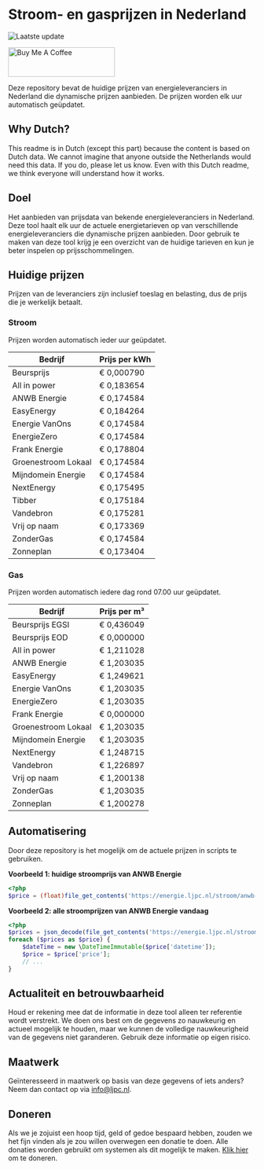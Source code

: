 # Stroom- en gasprijzen in Nederland

![Laatste update](https://img.shields.io/badge/laatste%20update-2023--11--19%2013%3A00%20CET-brightgreen)

<a href="https://www.buymeacoffee.com/Lars-" target="_blank"><img src="https://cdn.buymeacoffee.com/buttons/v2/default-orange.png" alt="Buy Me A Coffee" height="60" style="height: 60px !important;width: 217px !important;" ></a>

Deze repository bevat de huidige prijzen van energieleveranciers in Nederland die dynamische prijzen aanbieden. De prijzen worden elk uur automatisch geüpdatet.

## Why Dutch?

This readme is in Dutch (except this part) because the content is based on Dutch data. We cannot imagine that anyone outside the Netherlands would need this data. If you do, please let us know. Even with this Dutch readme, we think
everyone will understand how it works.

## Doel

Het aanbieden van prijsdata van bekende energieleveranciers in Nederland. Deze tool haalt elk uur de actuele energietarieven op van verschillende energieleveranciers die dynamische prijzen aanbieden. Door gebruik te maken van deze tool
krijg je een overzicht van de huidige tarieven en kun je beter inspelen op prijsschommelingen.

## Huidige prijzen

Prijzen van de leveranciers zijn inclusief toeslag en belasting, dus de prijs die je werkelijk betaalt.

### Stroom

Prijzen worden automatisch ieder uur geüpdatet.

 Bedrijf | Prijs per kWh 
---------|---------------
Beursprijs | € 0,000790
All in power | € 0,183654
ANWB Energie | € 0,174584
EasyEnergy | € 0,184264
Energie VanOns | € 0,174584
EnergieZero | € 0,174584
Frank Energie | € 0,178804
Groenestroom Lokaal | € 0,174584
Mijndomein Energie | € 0,174584
NextEnergy | € 0,175495
Tibber | € 0,175184
Vandebron | € 0,175281
Vrij op naam | € 0,173369
ZonderGas | € 0,174584
Zonneplan | € 0,173404


### Gas

Prijzen worden automatisch iedere dag rond 07.00 uur geüpdatet.

 Bedrijf | Prijs per m³ 
---------|--------------
Beursprijs EGSI | € 0,436049
Beursprijs EOD | € 0,000000
All in power | € 1,211028
ANWB Energie | € 1,203035
EasyEnergy | € 1,249621
Energie VanOns | € 1,203035
EnergieZero | € 1,203035
Frank Energie | € 0,000000
Groenestroom Lokaal | € 1,203035
Mijndomein Energie | € 1,203035
NextEnergy | € 1,248715
Vandebron | € 1,226897
Vrij op naam | € 1,200138
ZonderGas | € 1,203035
Zonneplan | € 1,200278


## Automatisering

Door deze repository is het mogelijk om de actuele prijzen in scripts te gebruiken.

**Voorbeeld 1: huidige stroomprijs van ANWB Energie**

```php
<?php
$price = (float)file_get_contents('https://energie.ljpc.nl/stroom/anwb-energie-nu.txt');

```

**Voorbeeld 2: alle stroomprijzen van ANWB Energie vandaag**

```php
<?php
$prices = json_decode(file_get_contents('https://energie.ljpc.nl/stroom/all-in-power-vandaag.json'),true);
foreach ($prices as $price) {
    $dateTime = new \DateTimeImmutable($price['datetime']);
    $price = $price['price'];
    // ...
}
```

## Actualiteit en betrouwbaarheid

Houd er rekening mee dat de informatie in deze tool alleen ter referentie wordt verstrekt. We doen ons best om de gegevens zo nauwkeurig en actueel mogelijk te houden, maar we kunnen de volledige nauwkeurigheid van de gegevens niet
garanderen. Gebruik deze informatie op eigen risico.

## Maatwerk

Geïnteresseerd in maatwerk op basis van deze gegevens of iets anders? Neem dan contact op
via [info@ljpc.nl](mailto:info@ljpc.nl?subject=Energie%20prijzen).

## Doneren

Als we je zojuist een hoop tijd, geld of gedoe bespaard hebben, zouden we het fijn vinden als je zou willen overwegen een
donatie te doen. Alle donaties worden gebruikt om systemen als dit mogelijk te
maken. [Klik hier](https://www.buymeacoffee.com/Lars-) om te doneren.
